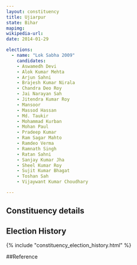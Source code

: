 ```yaml
---
layout: constituency
title: Ujiarpur
state: Bihar
mapimg: 
wikipedia-url: 
date: 2014-01-29

elections: 
  - name: "Lok Sabha 2009"
    candidates: 
    - Aswamedh Devi 
    - Alok Kumar Mehta 
    - Arjun Sahni 
    - Brajesh Kumar Nirala 
    - Chandra Deo Roy 
    - Jai Narayan Sah 
    - Jitendra Kumar Roy 
    - Mansoor 
    - Massod Hassan 
    - Md. Taukir 
    - Mohammad Kurban 
    - Mohan Paul 
    - Pradeep Kumar 
    - Ram Sagar Mahto 
    - Ramdeo Verma 
    - Ramnath Singh 
    - Ratan Sahni 
    - Sanjay Kumar Jha 
    - Sheel Kumar Roy 
    - Sujit Kumar Bhagat 
    - Toshan Sah 
    - Vijaywant Kumar Choudhary 

---
```

## Constituency details


## Election History
{% include "constituency_election_history.html" %}

##Reference
